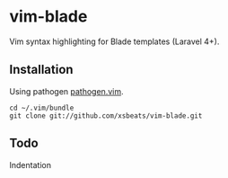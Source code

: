 # vim-blade #

Vim syntax highlighting for Blade templates (Laravel 4+).

Installation
------------

Using pathogen 
[pathogen.vim](https://github.com/tpope/vim-pathogen).  

    cd ~/.vim/bundle
    git clone git://github.com/xsbeats/vim-blade.git

Todo
----

Indentation
